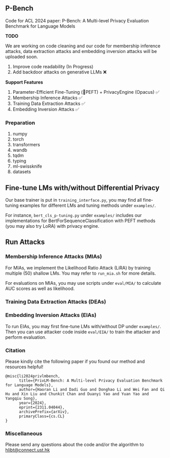 ## P-Bench

Code for ACL 2024 paper: P-Bench: A Multi-level Privacy Evaluation Benchmark for Language Models

**TODO**

We are working on code cleaning and our code for membership inference attacks, data extraction attacks and embedding inversion attacks will be uploaded soon.

1. Improve code readability (In Progress)
2. Add backdoor attacks on generative LLMs ❌




**Support Features** 

1. Parameter-Efficient Fine-Tuning (🤗PEFT) + PrivacyEngine (Opacus) ✅
2. Membership Inference Attacks ✅
3. Training Data Extraction Attacks ✅
4. Embedding Inversion Attacks ✅



### Preparation

1. numpy
2. torch
3. transformers
4. wandb
5. tqdm
6. typing
7. ml-swissknife
8. datasets


## Fine-tune LMs with/without Differential Privacy
Our base trainer is put in ```training_interface.py```, you may find all fine-tuning examples for different LMs and tuning methods under ```examples/```.

For instance, ```bert_cls_p-tuning.py``` under ```examples/``` includes our implementations for BertForSequenceClassification with PEFT methods (you may also try LoRA) with privacy engine.


## Run Attacks


### Membership Inference Attacks (MIAs)
For MIAs, we implement the Likelihood Ratio Attack (LiRA) by training multiple (50) shallow LMs. You may refer to ```run_mia.sh``` for more details. 

For evaluations on MIAs, you may use scripts under ```eval/MIA/``` to calculate AUC scores as well as likelihood.

### Training Data Extraction Attacks (DEAs)


### Embedding Inversion Attacks (EIAs)
To run EIAs, you may first fine-tune LMs with/without DP under ```examples/```. Then you can use attacker code inside ```eval/EIA/``` to train the attacker and perform evaluation.



### Citation

Please kindly cite the following paper if you found our method and resources helpful!

```
@misc{li2024privlmbench,
      title={PrivLM-Bench: A Multi-level Privacy Evaluation Benchmark for Language Models}, 
      author={Haoran Li and Dadi Guo and Donghao Li and Wei Fan and Qi Hu and Xin Liu and Chunkit Chan and Duanyi Yao and Yuan Yao and Yangqiu Song},
      year={2024},
      eprint={2311.04044},
      archivePrefix={arXiv},
      primaryClass={cs.CL}
}
```



### Miscellaneous

Please send any questions about the code and/or the algorithm to hlibt@connect.ust.hk
